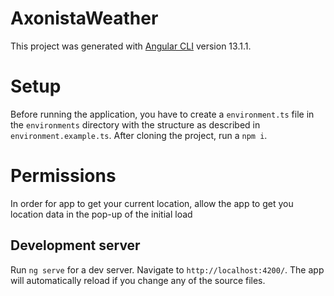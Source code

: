 # AxonistaWeather

This project was generated with [Angular CLI](https://github.com/angular/angular-cli) version 13.1.1.

# Setup

Before running the application, you have to create a `environment.ts` file in the `environments` directory with the structure as described in `environment.example.ts`. After cloning the project, run a `npm i`.

# Permissions

In order for app to get your current location, allow the app to get you location data in the pop-up of the initial load

## Development server

Run `ng serve` for a dev server. Navigate to `http://localhost:4200/`. The app will automatically reload if you change any of the source files.
